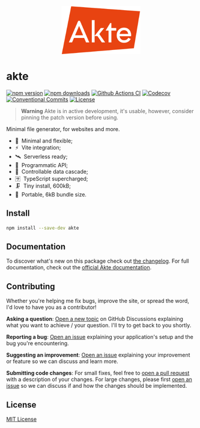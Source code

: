 <p align="center">
	<a href="https://akte.js.org">
		<img src="./docs/public/logo.svg" alt="Akte logo" height="128" />
	</a>
</p>

# akte

[![npm version][npm-version-src]][npm-version-href]
[![npm downloads][npm-downloads-src]][npm-downloads-href]
[![Github Actions CI][github-actions-ci-src]][github-actions-ci-href]
[![Codecov][codecov-src]][codecov-href]
[![Conventional Commits][conventional-commits-src]][conventional-commits-href]
[![License][license-src]][license-href]

> **Warning**
> Akte is in active development, it's usable, however, consider pinning the patch version before using.

Minimal file generator, for websites and more.

- 🚕 &nbsp;Minimal and flexible;
- ⚡ &nbsp;Vite integration;
- 🛰 &nbsp;Serverless ready;
- 🎹 &nbsp;Programmatic API;
- 🌊 &nbsp;Controllable data cascade;
- 🈂 &nbsp;TypeScript supercharged;
- 🗜 &nbsp;Tiny install, 600kB;
- 💼 &nbsp;Portable, 6kB bundle size.

## Install

```bash
npm install --save-dev akte
```

## Documentation

To discover what's new on this package check out [the changelog][changelog]. For full documentation, check out the [official Akte documentation][documentation].

## Contributing

Whether you're helping me fix bugs, improve the site, or spread the word, I'd love to have you as a contributor!

**Asking a question**: [Open a new topic][repo-question] on GitHub Discussions explaining what you want to achieve / your question. I'll try to get back to you shortly.

**Reporting a bug**: [Open an issue][repo-bug-report] explaining your application's setup and the bug you're encountering.

**Suggesting an improvement**: [Open an issue][repo-feature-request] explaining your improvement or feature so we can discuss and learn more.

**Submitting code changes**: For small fixes, feel free to [open a pull request][repo-pull-requests] with a description of your changes. For large changes, please first [open an issue][repo-feature-request] so we can discuss if and how the changes should be implemented.

<!-- For more clarity on this project and its structure you can also check out the detailed [CONTRIBUTING.md][contributing] document. -->

## License

[MIT License][license]

<!-- Links -->

[documentation]: https://akte.js.org
[changelog]: ./CHANGELOG.md
[contributing]: ./CONTRIBUTING.md
[license]: ./LICENSE
[repo-question]: https://github.com/lihbr/akte/discussions
[repo-bug-report]: https://github.com/lihbr/akte/issues/new?assignees=&labels=bug&template=bug_report.md&title=
[repo-feature-request]: https://github.com/lihbr/akte/issues/new?assignees=&labels=enhancement&template=feature_request.md&title=
[repo-pull-requests]: https://github.com/lihbr/akte/pulls

<!-- Badges -->

[npm-version-src]: https://img.shields.io/npm/v/akte/latest.svg
[npm-version-href]: https://npmjs.com/package/akte
[npm-downloads-src]: https://img.shields.io/npm/dm/akte.svg
[npm-downloads-href]: https://npmjs.com/package/akte
[github-actions-ci-src]: https://github.com/lihbr/akte/workflows/ci/badge.svg
[github-actions-ci-href]: https://github.com/lihbr/akte/actions?query=workflow%3Aci
[codecov-src]: https://img.shields.io/codecov/c/github/lihbr/akte.svg
[codecov-href]: https://codecov.io/gh/lihbr/akte
[conventional-commits-src]: https://img.shields.io/badge/Conventional%20Commits-1.0.0-yellow.svg
[conventional-commits-href]: https://conventionalcommits.org
[license-src]: https://img.shields.io/npm/l/akte.svg
[license-href]: https://npmjs.com/package/akte

